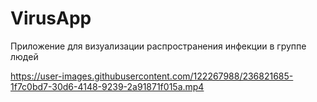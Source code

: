 # VirusApp
Приложение для визуализации распространения инфекции в группе людей

https://user-images.githubusercontent.com/122267988/236821685-1f7c0bd7-30d6-4148-9239-2a91871f015a.mp4
